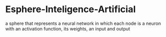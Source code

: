 # Esphere-Inteligence-Artificial
a sphere that represents a neural network in which each node is a neuron with an activation function, its weights, an input and output
